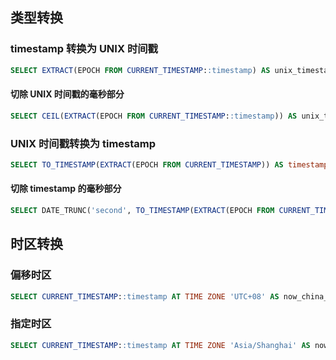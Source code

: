 ## 类型转换

### timestamp 转换为 UNIX 时间戳

```sql
SELECT EXTRACT(EPOCH FROM CURRENT_TIMESTAMP::timestamp) AS unix_timestamp;
```

#### 切除 UNIX 时间戳的毫秒部分

```sql
SELECT CEIL(EXTRACT(EPOCH FROM CURRENT_TIMESTAMP::timestamp)) AS unix_timestamp;
```

### UNIX 时间戳转换为 timestamp

```sql
SELECT TO_TIMESTAMP(EXTRACT(EPOCH FROM CURRENT_TIMESTAMP)) AS timestamp;
```

#### 切除 timestamp 的毫秒部分

```sql
SELECT DATE_TRUNC('second', TO_TIMESTAMP(EXTRACT(EPOCH FROM CURRENT_TIMESTAMP))) AS timestamp;
```

## 时区转换

### 偏移时区

```sql
SELECT CURRENT_TIMESTAMP::timestamp AT TIME ZONE 'UTC+08' AS now_china_timstamp
```

### 指定时区

```sql
SELECT CURRENT_TIMESTAMP::timestamp AT TIME ZONE 'Asia/Shanghai' AS now_china_timstamp
```